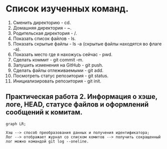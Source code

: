 # Список изученных команд. 

1. Сменить директорию - cd. 
2. Домашняя директория - ~. 
3. Родительская директория - /. 
4. Показать список файлов - ls. 
5. Показать скрытые файлы - ls -a (скрытые файлы находятся во флаге -a). 
6. Показать место где я нахожусь сейчас - pwd. 
7. Сделать коммит - git commit -m. 
8. Запушить изменения на GitHub - git push. 
9. Сделать файлы отлеживаемыми - git add.
10. Посмотреть статус репозитория - git status. 
11. Инициализировать репозитория - git init. 

## Практическая работа 2. Информация о хэше, логе, HEAD, статусе файлов и оформлений сообщений к комитам.  

```mermaid
graph LR;

Хэш --> способ преобразования данных и получения идентификатора;
Лог --> отображает журнал со списком комитов --> получить сокращенный лог можно командой git log --oneline.  
```